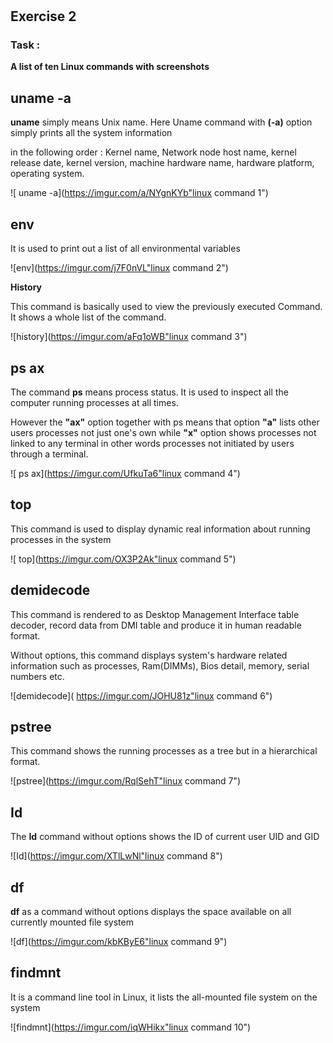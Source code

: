 #
 
## Exercise 2

### Task :

**A list of ten Linux commands with screenshots**


## uname -a

 **uname** simply means Unix name. Here Uname command with **(-a)** option simply prints all the system information 

 in the following order : Kernel name, Network node host name, kernel release date, kernel version, machine hardware name, hardware platform, operating system.  

 ![ uname -a](https://imgur.com/a/NYgnKYb"linux command 1")


## env

 It is used to print out a list of all environmental variables 

![env](https://imgur.com/j7F0nVL"linux command 2")



 **History**

 This command is basically used to view the previously executed Command. It shows a whole list of the command. 

 ![history](https://imgur.com/aFq1oWB"linux command 3")


 

## ps ax 

 The command **ps** means process status. It is used to inspect all the computer running processes at all times.

 However the **"ax"** option together with ps means that option **"a"** lists other users processes not just one's own while **"x"** option shows processes not linked to any terminal in other words processes not initiated by users through a terminal. 

 ![ ps ax](https://imgur.com/UfkuTa6"linux command 4")





## top 

 This command is used to display dynamic real information about running processes in the system


 ![ top](https://imgur.com/OX3P2Ak"linux command 5")






## demidecode 

 This command is rendered to as Desktop Management Interface table decoder, record data from DMI table and produce it in human readable format.

 Without options, this command displays system's hardware related information such as processes, Ram(DIMMs), Bios detail, memory, serial numbers etc. 

 ![demidecode]( https://imgur.com/JOHU81z"linux command 6")



## pstree

 This command shows the running processes as a tree but in a hierarchical format. 

 ![pstree](https://imgur.com/RqlSehT"linux command 7")




## Id

 The **Id** command without options shows the ID of current user UID and GID

 ![Id](https://imgur.com/XTlLwNl"linux command 8")





## df

 **df** as a command without options displays the space available on all currently mounted file system

 ![df](https://imgur.com/kbKByE6"linux command 9")




## findmnt

 It is a command line tool in Linux, it lists the all-mounted file system on the system 

 ![findmnt](https://imgur.com/iqWHikx"linux command 10")



